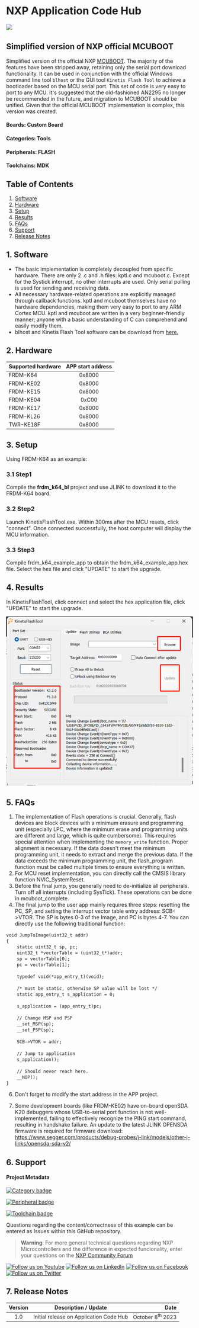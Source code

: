 # NXP Application Code Hub
[<img src="https://mcuxpresso.nxp.com/static/icon/nxp-logo-color.svg" width="100"/>](https://www.nxp.com)

## Simplified version of NXP official MCUBOOT
Simplified version of the official NXP [MCUBOOT](https://www.nxp.com/support/developer-resources/software-development-tools/mcuxpresso-software-and-tools/mcuboot-mcu-bootloader-for-nxp-microcontrollers:MCUBOOT). The majority of the features have been stripped away, retaining only the serial port download functionality. It can be used in conjunction with the official Windows command line tool `blhost` or the GUI tool `Kinetis Flash Tool` to achieve a bootloader based on the MCU serial port. This set of code is very easy to port to any MCU. It's suggested that the old-fashioned AN2295 no longer be recommended in the future, and migration to MCUBOOT should be unified. Given that the official MCUBOOT implementation is complex, this version was created.


#### Boards: Custom Board
#### Categories: Tools
#### Peripherals: FLASH
#### Toolchains: MDK

## Table of Contents
1. [Software](#step1)
2. [Hardware](#step2)
3. [Setup](#step3)
4. [Results](#step4)
5. [FAQs](#step5) 
6. [Support](#step6)
7. [Release Notes](#step7)

## 1. Software<a name="step1"></a>
- The basic implementation is completely decoupled from specific hardware. There are only 2 .c and .h files: kptl.c and mcuboot.c. Except for the Systick interrupt, no other interrupts are used. Only serial polling is used for sending and receiving data.
- All necessary hardware-related operations are explicitly managed through callback functions. kptl and mcuboot themselves have no hardware dependencies, making them very easy to port to any ARM Cortex MCU. kptl and mcuboot are written in a very beginner-friendly manner; anyone with a basic understanding of C can comprehend and easily modify them.
- blhost and Kinetis Flash Tool software can be download from [here.](https://www.nxp.com/design/software/development-software/mcuxpresso-software-and-tools-/mcu-bootloader-for-nxp-microcontrollers:MCUBOOT)

## 2. Hardware<a name="step2"></a>
| Supported hardware | APP start address |
| ------------------ | :---------------: |
| FRDM-K64           |      0x8000       |
| FRDM-KE02          |      0x8000       |
| FRDM-KE15          |      0x8000       |
| FRDM-KE04          |       0xC00       |
| FRDM-KE17          |      0x8000       |
| FRDM-KL26          |      0x8000       |
| TWR-KE18F          |      0x8000       |

## 3. Setup<a name="step3"></a>
Using FRDM-K64 as an example:

### 3.1 Step1 
Compile the **frdm_k64_bl** project and use JLINK to download it to the FRDM-K64 board.
### 3.2 Step2
Launch KinetisFlashTool.exe. Within 300ms after the MCU resets, click "connect". Once connected successfully, the host computer will display the MCU information.
### 3.3 Step3
Compile frdm_k64_example_app to obtain the frdm_k64_example_app.hex file. Select the hex file and click "UPDATE" to start the upgrade.


## 4. Results<a name="step4"></a>
In KinetisFlashTool, click connect and select the hex application file, click "UPDATE" to start the upgrade.

![](images/result.png)

## 5. FAQs<a name="step5"></a>
1. The implementation of Flash operations is crucial. Generally, flash devices are block devices with a minimum erasure and programming unit (especially LPC, where the minimum erase and programming units are different and large, which is quite cumbersome). This requires special attention when implementing the `memory_write` function. Proper alignment is necessary. If the data doesn't meet the minimum programming unit, it needs to extract and merge the previous data. If the data exceeds the minimum programming unit, the flash_program function must be called multiple times to ensure everything is written.
2. For MCU reset implementation, you can directly call the CMSIS library function NVIC_SystemReset.
3. Before the final jump, you generally need to de-initialize all peripherals. Turn off all interrupts (including SysTick). These operations can be done in mcuboot_complete.
5. The final jump to the user app mainly requires three steps: resetting the PC, SP, and setting the interrupt vector table entry address: SCB->VTOR. The SP is bytes 0-3 of the Image, and PC is bytes 4-7. You can directly use the following traditional function:

```
void JumpToImage(uint32_t addr)
{
    static uint32_t sp, pc;
    uint32_t *vectorTable = (uint32_t*)addr;
    sp = vectorTable[0];
    pc = vectorTable[1];
    
    typedef void(*app_entry_t)(void);

    /* must be static, otherwise SP value will be lost */
    static app_entry_t s_application = 0;

    s_application = (app_entry_t)pc;

    // Change MSP and PSP
    __set_MSP(sp);
    __set_PSP(sp);
    
    SCB->VTOR = addr;
    
    // Jump to application
    s_application();

    // Should never reach here.
    __NOP();
}
```
6. Don't forget to modify the start address in the APP project.

7. Some development boards (like FRDM-KE02) have on-board openSDA K20 debuggers whose USB-to-serial port function is not well-implemented, failing to effectively recognize the PING start command, resulting in handshake failure. An update to the latest JLINK OPENSDA firmware is required for firmware download: https://www.segger.com/products/debug-probes/j-link/models/other-j-links/opensda-sda-v2/


## 6. Support<a name="step6"></a>


#### Project Metadata
<!----- Boards ----->


<!----- Categories ----->
[![Category badge](https://img.shields.io/badge/Category-TOOLS-yellowgreen)](https://github.com/search?q=org%3Anxp-appcodehub+tools+in%3Areadme&type=Repositories)

<!----- Peripherals ----->
[![Peripheral badge](https://img.shields.io/badge/Peripheral-FLASH-yellow)](https://github.com/search?q=org%3Anxp-appcodehub+flash+in%3Areadme&type=Repositories)

<!----- Toolchains ----->
[![Toolchain badge](https://img.shields.io/badge/Toolchain-MDK-orange)](https://github.com/search?q=org%3Anxp-appcodehub+mdk+in%3Areadme&type=Repositories)

Questions regarding the content/correctness of this example can be entered as Issues within this GitHub repository.

>**Warning**: For more general technical questions regarding NXP Microcontrollers and the difference in expected funcionality, enter your questions on the [NXP Community Forum](https://community.nxp.com/)

[![Follow us on Youtube](https://img.shields.io/badge/Youtube-Follow%20us%20on%20Youtube-red.svg)](https://www.youtube.com/@NXP_Semiconductors)
[![Follow us on LinkedIn](https://img.shields.io/badge/LinkedIn-Follow%20us%20on%20LinkedIn-blue.svg)](https://www.linkedin.com/company/nxp-semiconductors)
[![Follow us on Facebook](https://img.shields.io/badge/Facebook-Follow%20us%20on%20Facebook-blue.svg)](https://www.facebook.com/nxpsemi/)
[![Follow us on Twitter](https://img.shields.io/badge/Twitter-Follow%20us%20on%20Twitter-white.svg)](https://twitter.com/NXP)

## 7. Release Notes<a name="step7"></a>
| Version | Description / Update                           | Date                        |
|:-------:|------------------------------------------------|----------------------------:|
| 1.0     | Initial release on Application Code Hub        | October 8<sup>th</sup> 2023 |


